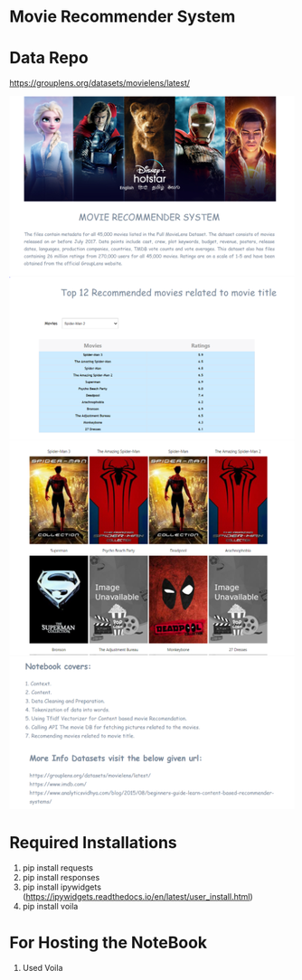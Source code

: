 # Movie Recommender System
# Data Repo
https://grouplens.org/datasets/movielens/latest/

![casesLines](./output/Header.PNG)
![casesLines](./output/Body1.PNG)
![casesLines](./output/body2.PNG)
![casesLines](./output/footer.PNG)

# Required Installations
1. pip install requests <br>
2. pip install responses
3. pip install ipywidgets (https://ipywidgets.readthedocs.io/en/latest/user_install.html)
4. pip install voila

# For Hosting the NoteBook 
1. Used Voila 
